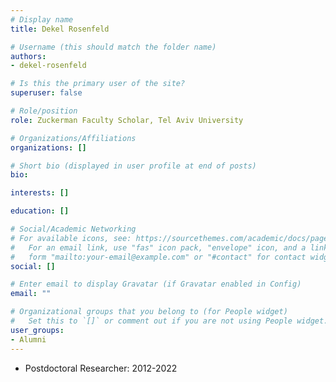 ```yaml
---
# Display name
title: Dekel Rosenfeld

# Username (this should match the folder name)
authors:
- dekel-rosenfeld

# Is this the primary user of the site?
superuser: false

# Role/position
role: Zuckerman Faculty Scholar, Tel Aviv University

# Organizations/Affiliations
organizations: []

# Short bio (displayed in user profile at end of posts)
bio: 

interests: []

education: []

# Social/Academic Networking
# For available icons, see: https://sourcethemes.com/academic/docs/page-builder/#icons
#   For an email link, use "fas" icon pack, "envelope" icon, and a link in the
#   form "mailto:your-email@example.com" or "#contact" for contact widget.
social: []

# Enter email to display Gravatar (if Gravatar enabled in Config)
email: ""

# Organizational groups that you belong to (for People widget)
#   Set this to `[]` or comment out if you are not using People widget.
user_groups:
- Alumni
---
```


- Postdoctoral Researcher: 2012-2022

